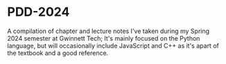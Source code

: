 # PDD-2024
A compilation of chapter and lecture notes I've taken during my Spring 2024 semester at Gwinnett Tech; It's mainly focused on the Python language, but will occasionally include JavaScript and C++ as it's apart of the textbook and a good reference.
